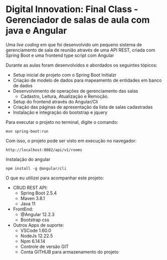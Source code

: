 <h1>Digital Innovation: Final Class - Gerenciador de salas de aula com java e Angular</h1>

Uma _live coding_ em que foi desenvolvido um pequeno sistema de gerenciamento de sala de reunião através de uma API REST, criada com Spring Boot e uma frontend type script com Angular

Durante as aulas foram desenvolvidos e abordados os seguintes tópicos:

* Setup inicial de projeto com o Spring Boot Initialzr
* Criação de modelo de dados para mapeamento de entidades em banco de dados
* Desenvolvimento de operações de gerenciamento das salas
  * Cadastro, Leitura, Atualização e Remoção.
* Setup do frontend através do Angular/Cli
* Criação das páginas de apresentação da lista de salas cadastradas
* Instalação e integração do bootstrap e jquery

Para executar o projeto no terminal, digite o comando:

```shell script
mvn spring-boot:run
```

Com isso, o projeto pode ser visto em execução no navegador:

```uri
http://localhost:8082/api/v1/rooms
```

Instalação do angular
```shel script
npm install -g @angular/cli
```



O que eu utilizei para acompanhar este projeto:

* CRUD REST API:
  * Spring Boot 2.5.4
  * Maven 3.8.1
  * Java 11
* FrontEnd:
  * @Angular 12.2.3
  * Bootstrap css
* Outros Apps de suporte:
  * VSCode 1.60.0
  * NodeJs 12.22.5
  * Npm 6.14.14
  * Controle de versão GIT
  * Conta GITHUB para armazenamento do projeto